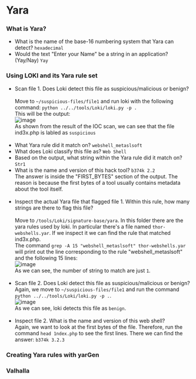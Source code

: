 # Yara

### What is Yara? 
- What is the name of the base-16 numbering system that Yara can detect? `hexadecimal` <br />
- Would the text "Enter your Name" be a string in an application? (Yay/Nay) `Yay` <br />

### Using LOKI and its Yara rule set
- Scan file 1. Does Loki detect this file as suspicious/malicious or benign? <br /><br />
Move to `~/suspicious-files/file1` and run loki with the following command: `python ../../tools/Loki/loki.py -p .` <br />
This will be the output: <br>
![image](https://github.com/user-attachments/assets/50e8dfe0-448e-4192-bfa0-0cd0d8b888bc)<br />
As shown from the result of the IOC scan, we can see that the file ind3x.php is labled as `suspicious`<br><br>
- What Yara rule did it match on? `webshell_metaslsoft` <br />
- What does Loki classify this file as? `Web Shell` <br />
- Based on the output, what string within the Yara rule did it match on? `Str1` <br />
- What is the name and version of this hack tool? `b374k 2.2` <br />
The answer is inside the "FIRST_BYTES" section of the output. The reason is because the first bytes of a tool usually contains metadata about the tool itself. <br /><br />
- Inspect the actual Yara file that flagged file 1. Within this rule, how many strings are there to flag this file? <br /><br />
Move to `/tools/Loki/signature-base/yara`. In this folder there are the yara rules used by loki. In particular there's a file named `thor-webshells.yar`. If we inspect it we can find the rule that matched ind3x.php. <br />
The command `grep -A 15 "webshell_metaslsoft" thor-webshells.yar` will print out the line corresponding to the rule "webshell_metaslsoft" and the following 15 lines: <br />
![image](https://github.com/user-attachments/assets/6649e6a4-b45b-4812-8a97-cbada29a704d) <br />
As we can see, the number of string to match are just `1`. <br /><br />
- Scan file 2. Does Loki detect this file as suspicious/malicious or benign?<br />
Again, we move to `~/suspicious-files/file1` and run the command `python ../../tools/Loki/loki.py -p .`. <br />
![image](https://github.com/user-attachments/assets/67366dd7-1b64-46c0-b130-be4f284aeeda)<br />
As we can see, loki detects this file as `benign`. <br /><br />
- Inspect file 2. What is the name and version of this web shell? <br />
Again, we want to look at the first bytes of the file. Therefore, run the command `head 1ndex.php` to see the first lines. There we can find the answer: `b374k 3.2.3`<br />
### Creating Yara rules with yarGen

### Valhalla
